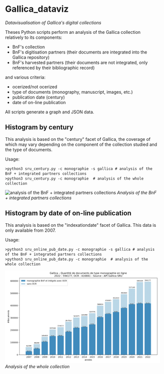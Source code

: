 # Gallica_dataviz
  *Datavisualisation of Gallica's digital collections*

Theses Python scripts perform an analysis of the Gallica collection relatively to its components:
- BnF's collection 
- BnF's digitisation partners (their documents are integrated into the Gallica repository)
- BnF's harvested partners (their documents are not integrated, only referenced by their bibliographic record)

and various criteria:
- ocerized/not ocerized
- type of documents (monography, manuscript, images, etc.)
- publication date (century)
- date of on-line publication

All scripts generate a graph and JSON data.

## Histogram by century

This analysis is based on the "century" facet of Gallica, the coverage of which may vary depending on the component of the collection studied and the type of documents.

Usage:
``` 
>python3 sru_century.py -c monographie -s gallica # analysis of the BnF + integrated partners collections
>python3 sru_century.py -c monographie  # analysis of the whole collection
```

![analysis of the BnF + integrated partners collections](https://github.com/altomator/Gallica_dataviz/blob/main/histogram_by_century/monographie_by_CENTURY.png)
*Analysis of the BnF + integrated partners collections*

## Histogram by date of on-line publication

This analysis is based on the "indexationdate" facet of Gallica. This data is only available from 2007.

Usage:
``` 
>python3 sru_online_pub_date.py -c monographie -s gallica # analysis of the BnF + integrated partners collections
>python3 sru_online_pub_date.py -c monographie  # analysis of the whole collection
```

![analysis of the whole collection](https://github.com/altomator/Gallica_dataviz/blob/main/histogram_by_online_pub_date/monographie_by_ONLINE.png)
*Analysis of the whole collection*

